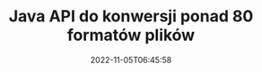---
############################# Static ############################
layout: "product"
date: 2022-11-05T06:45:58
draft: false

product: "Conversion"
product_tag: "conversion"
platform: Java
platform_tag: java

############################# Head ############################
head_title: "Java Interfejs API konwersji dokumentów | Konwertuj obrazy PDF Word Excel PPTX HTML"
head_description: "Java Interfejs API konwersji dokumentów. Konwertuj PDF Word DOC DOCX, arkusze kalkulacyjne Excel PPT PPTX, HTML, PSD, MPT MPP, e-mail MSG EMLX, AutoCAD i formaty plików graficznych."

############################# Header ############################
title: "Java API do konwersji ponad 80 formatów plików"
description: "Prosty interfejs API do integracji funkcji konwersji dokumentów i obrazów z aplikacjami Java bez instalowania oprogramowania zewnętrznego."
button:
    enable: true
    icon: "fas fa-arrow-down"
    label: "Pobierz darmową wersję próbną"
    link: "https://downloads.groupdocs.com/conversion/java"

############################# SubMenu ############################
submenu:
    enable: true
    
    left:
        img_alt: "GroupDocs.Conversion for Java"
        image: "https://www.groupdocs.cloud/templates/groupdocs/images/product-logos/groupdocs-conversion-java.png"
        product: "GroupDocs.Conversion"
        platform: "Java"

    middle:
        button:
            # button loop
            - link: "#overview"
              text: "Przegląd"

            # button loop
            - link: "#features"
              text: "Cechy"

            # button loop
            - link: "#support"
              text: "Wspierać się"

            # button loop
            - link: "https://products.groupdocs.app/conversion"
              text: "Demo na żywo"

            # button loop
            - link: "https://purchase.groupdocs.com/pricing/conversion/java"
              text: "cennik"

    right:
        link_download: "https://downloads.groupdocs.com/conversion"
        link_learn: "https://docs.groupdocs.com/conversion/java/"
        link_buy: "https://purchase.groupdocs.com"

############################# Overview ############################
overview:
    enable: true
    content: |
      GroupDocs.Conversion for Java łączy potężny zestaw interfejsów API do konwersji dokumentów, aby wyświetlać obrazy i formaty dokumentów w aplikacjach Java bez konieczności instalowania dodatkowego oprogramowania. Natywnie rasteryzuje dokumenty i konwertuje je do formatu SVG+HTML+CSS, aby poprawić jakość przeglądania dokumentów, zapewniając jednocześnie prawdziwy tekst i wysoką wierność wyników. Korzystanie z interfejsu API renderowania dokumentów – szybko przeglądaj pliki PDF, HTML, XML, Microsoft Office Word, arkusze Excel, prezentacje PowerPoint, wiadomości e-mail programu Outlook, diagramy Visio, projekty, metapliki, obrazy i różne inne formaty plików z łatwością i przy mniejszej liczbie zagrożeń związanych z programowaniem. Może również wyświetlać pliki chronione hasłem i umożliwiać uzyskanie reprezentacji dokumentu w postaci HTML, obrazu lub PDF po renderowaniu. Nasza biblioteka konwersji plików jest dość konfigurowalna, ponieważ pozwala wyświetlić cały dokument lub częściowo go wyrenderować, aby przyspieszyć proces. Dzięki GroupDocs.Conversion for Java API możesz przeglądać strony, określony zakres komórek w arkuszu kalkulacyjnym, a nawet renderować pojedynczą warstwę dokumentu w formatach takich jak PDF i CAD.

      Interfejs API GroupDocs.Conversion for Java umożliwia renderowanie dokumentów z adnotacjami lub komentarzami lub bez nich dla obsługiwanych formatów plików. Umożliwia także dodawanie niestandardowych katalogów czcionek i wyodrębnianie podstawowych informacji o dokumencie, takich jak typ pliku, rozszerzenie, nazwa, liczba stron itp.
    tabs:
      enable: true
      
      ## TAB ONE ##
      tab_one:
        description: |
          Poniżej znajduje się omówienie GroupDocs.Conversion for Java:
        
        right:
          enable: true
          icon: "fab fa-html5"
          title: "Przegląd"
          content: |
            * Automatyczne wykrywanie typu pliku
            * Konwertuj dokumenty
            * Konwertuj prezentacje
            * Konwertuj arkusze kalkulacyjne
            * Konwertuj obrazy rastrowe
            * Konwertuj dokumenty PDF
            * Konwertuj inne formaty
            * Zastosuj znak wodny
            * Określ hasło do pliku
            * Dostosuj konwersję

      ## TAB TWO ##
      tab_two:
        description: |
          GroupDocs.Conversion for Java obsługuje konwersję między wszystkimi popularnymi i powszechnie używanymi [formatami plików dokumentów](https://docs.groupdocs.com/conversion/net/supported-document-formats/).

        left:
          enable: true
          table:
            # table loop
            - title: "Konwertuj z:"
              content: |
                * **Dokumenty**: DOC, DOCX, DOCM, DOT, DOTX, DOTM, RTF, TXT, ODT, OTT
                * **Arkusze kalkulacyjne**: XLS, XLSX, XLSM, XLSB, CSV, XLS2003, ODS, TSV, XLT, XLTX, XLTM, XLAM, FODS, SXC
                * **Prezentacje**: PPT, PPTX, PPS, PPSX, ODP, POT, POTX, POTM, PPTM, PPSM, FODP
                * **Obrazy**: TIF, TIFF, JPG, JPEG, PNG, GIF, BMP, ICO, DIB, JPC, JPEG-LS, JPEG2000
                * **Przenośny**: PDF, XPS, OXPS, EPUB
                * **HTML**: HTM, HTML, MHTML
                * **Metapliki**: EMZ, WMZ
                * **PhotoShop**: PSD
                * **Projekt**: MPP, MPT, MPX
                * **Outlook**: PST, OST
                * **E-mail**: MSG, EML, EMLX
                * **Diagramy**: VSD, VSDX, VSDM, VSS, VSSM, VST, VSTM, VSX, VTX, VDW, VDX, SVG, SVGZ
                * **AutoCAD**: DXF, DWG, DWF, STL, IFC, DWT
                * **PostScript**: EPS, PS, PSL, CGM
                * **CorelDRAW**: CDR, CMX
                * **Inne**: VCF, PLT, LGS, OTG, MD, AI, LOG

        right:
          enable: true
          table:
            # table loop
            - title: "Konwertuj na:"
              content: |
                * **Dokumenty**: DOC, DOCX, DOCM, DOT, DOTX, DOTM, RTF, TXT, ODT, OTT
                * **Arkusze kalkulacyjne**: XLS, XLSX, XLSM, XLSB, CSV, XLS2003, TSV, XLTX, ODS, XLAM, FODS, DIF, SXC
                * **Prezentacje**: PPT, PPTX, PPS, PPSX, ODP, POTX, POTM, PPTM, PPSM, FODP
                * **Obrazy**: TIF, TIFF, JPG, JPEG, PNG, GIF, BMP, ICO, JPEG2000
                * **Metapliki**: EMF, WMF, EMZ, WMZ
                * **Diagramy**: SVGZ
                * **Przenośny**: PDF, XPS
                * **HTML**: HTM, HTML, MHTML
                * **Inne**: MD

      ## TAB THREE ##
      tab_three:
        description: |
          GroupDocs.Conversion for Java obsługuje następujące systemy operacyjne, frameworki i menedżery pakietów:
      
        left:
          enable: true
          table:
            # table loop
            - icon: "fab fa-windows"
              title: "System operacyjny"
              content: |
                Windows Desktop, Windows Server, Linux, MacOS

            # table loop
            - icon: "fas fa-code"
              title: "Obsługiwane frameworki"
              content: |
                Java runtime: J2SE 6.0 and above

        right:
          enable: true
          table:
            # table loop
            - icon: "fas fa-box"
              title: "Menedżer pakietów"
              content: |
                Maven

            # table loop
            - icon: "fas fa-tools"
              title: "Menedżer pakietów"
              content: |
                NetBeans, Intellij IDEA, Eclipse, etc.

############################# Features ############################
features:
    enable: true
    title: "Funkcje GroupDocs.Conversion for Java"

    feature:
      # feature loop
      - icon: "fas fa-copy"
        content: "Łatwa integracja i licencjonowanie miarowe"

      # feature loop
      - icon: "fas fa-eye"
        content: "Ustaw domyślną opcję powiększenia podczas konwersji na słowa, slajdy lub komórki"

      # feature loop
      - icon: "fas fa-bolt"
        content: "Konwertuj na/ze wszystkich popularnych formatów obrazów rastrowych i przypisz obraz DPI, wysokość i szerokość"
      
      # feature loop
      - icon: "fas fa-file-powerpoint"
        content: "Konwertuj PDF i obraz na skalę szarości i linearyzuj dokument PDF do internetu"

      # feature loop
      - icon: "fas fa-code"
        content: "Określ poziom zakładek, poziom nagłówka i poziom rozszerzony w konwersji Word na PDF/XPS"

      # feature loop
      - icon: "fas fa-cloud"
        content: "Skonfiguruj i umieść znak wodny w przekonwertowanym dokumencie jako tło do wyświetlenia za tekstem"

      # feature loop
      - icon: "fas fa-remove-format"
        content: "Renderuj nagłówek wiadomości e-mail podczas konwersji z wiadomości e-mail"

      # feature loop
      - icon: "fas fa-comment-slash"
        content: "Ustaw niestandardowe katalogi czcionek i jawnie ładuj/zastępuj czcionkę podczas konwersji dokumentu"

      # feature loop
      - icon: "fas fa-location-arrow"
        content: "Ustaw domyślną czcionkę, aby zastąpić brakujące czcionki do konwersji dokumentów, slajdów i arkuszy kalkulacyjnych"

      # feature loop
      - icon: "fas fa-border-all"
        content: ""

      # feature loop
      - icon: "fas fa-wrench"
        content: "Konwertuj arkusz kalkulacyjny za pomocą linii siatki i usuń komentarze ze slajdów podczas konwersji"

      # feature loop
      - icon: "fas fa-columns"
        content: "Konwertuj określone strony dokumentu na format PDF i konwertuj określony zakres komórek w arkuszach kalkulacyjnych"

      # feature loop
      - icon: "fas fa-file-word"
        content: "Pokaż ukryte arkusze i pomiń puste wiersze i kolumny podczas konwertowania arkuszy kalkulacyjnych"

      # feature loop
      - icon: "fas fa-envelope"
        content: "Policz wszystkie strony dokumentu i ustaw hasło do niezabezpieczonego dokumentu podczas konwersji"

      # feature loop
      - icon: "fas fa-print"
        content: "Opcja usuwania adnotacji i osadzonych plików z PDF"

      # feature loop
      - icon: "fas fa-file-archive"
        content: "Utwórz znaczniki zgodne z HTML 5 podczas konwersji do HTML"

      # feature loop
      - icon: "fas fa-lock"
        content: "Automatyczne wykrywanie typu źródła i zwracanie wszystkich możliwych konwersji podczas konwersji ze strumienia"

      # feature loop
      - icon: "fas fa-file-code"
        content: "Możliwość zwracania każdej strony w oddzielnym strumieniu podczas konwersji do formatu PDF lub HTML"
      
      # feature loop
      - icon: "fas fa-fill-drip"
        content: "Pokaż/ukryj znaczniki, komentarze i śledź zmiany podczas konwersji z programu Word"

      # feature loop
      - icon: "fas fa-file-excel"
        content: "Konwersja DOCX na Tiff G3 z opcją cieniowania"

      # feature loop
      - icon: "fas fa-heading"
        content: "Konwertuj określone układy podczas konwersji z dokumentu CAD"

      # feature loop
      - icon: "fas fa-project-diagram"
        content: "Automatyczne nazywanie przy zapisywaniu skonwertowanego dokumentu do pliku"

      # feature loop
      - icon: "fas fa-cube"
        content: "Obsługiwane licencjonowanie z pomiarem, które ma być rozliczane na podstawie wykorzystania interfejsu API"

      # feature loop
      - icon: "fab fa-uncharted"
        content: "Konwertuj diagramy na formaty plików do przetwarzania tekstu"
      
      # feature loop
      - icon: "fab fa-uncharted"
        content: "Dodaj numery stron podczas konwertowania HTML do dokumentu w edytorze tekstu"

      # feature loop
      - icon: "fab fa-uncharted"
        content: "Konwertuj dokumenty XML na dowolny format bez transformacji"

      # feature loop
      - icon: "fab fa-uncharted"
        content: "Monitoruj postęp konwersji plików (początek, koniec) bezpośrednio z aplikacji po stronie klienta"

    more_feature:
      # more_feature_loop
      - title: "Łatwa konwersja formatu dokumentów za pomocą Java"
        content: |
          Możesz konwertować format plików wielu typów dokumentów za pomocą interfejsu API GroupDocs.Conversion for Java. Tutaj przedstawiono kilka wierszy kodu, aby wykonać podstawową konwersję dokumentów za pomocą Javy.  
            
          {features.more_feature.step1} 
          {features.more_feature.step2} 
          {features.more_feature.step3} 
            
          ```java    
           // Załaduj plik źródłowy DOCX do konwersji
          Converter converter = new Converter("input.docx");
          // Przygotuj opcje konwersji dla formatu docelowego PDF
          ConvertOptions convertOptions = new FileType().fromExtension("pdf").getConvertOptions();
          // Konwertuj na format PDF
          converter.convert("output.pdf", convertOptions);
          ```
            
      # more_feature_loop
      - title: "Przeczytaj dokument z adresu URL lub ścieżki konwersji"
        content: "Korzystając z interfejsu API GroupDocs.Conversion for Java, możesz odczytać dokument wejściowy ze ścieżki pliku oraz adresu URL. Chociaż możesz zapisać dokument wyjściowy jako plik lub wysłać dane wyjściowe bezpośrednio do strumienia."

      # more_feature_loop
      - title: "Kompleksowe wsparcie techniczne"
        content: |
          GroupDocs.Conversion for Java to prosty i precyzyjny interfejs API, który można łatwo zintegrować z aplikacjami opartymi na Javie. Aby jednak szybko rozpocząć pracę, udostępniamy również łatwe do naśladowania próbki kodu i obszerną dokumentację interfejsu API.  
            
          * PdfA_1A
          * PdfA_1B
          * PdfA_2A
          * PdfA_3A
          * PdfA_2B
          * PdfA_2U
          * PdfA_3B
          * PdfA_3U
          * v1_3
          * v1_4
          * v1_5
          * v1_6
          * v1_7
          * PdfX_1A
          * PdfX3

############################# Support ############################
support:
    enable: true

############################# Solutions ############################
solutions:
    enable: true
    title: "GroupDocs.Conversion oferuje interfejsy API do konwersji dokumentów dla innych popularnych środowisk programistycznych"

    solution:
        # solution loop
        - img_alt: "GroupDocs.Conversion dla .NET"
          image: "https://www.groupdocs.cloud/templates/groupdocs/images/product-logos/groupdocs-conversion-net.png"
          product: "GroupDocs.Conversion"
          platform: ".NET"
          link: "/conversion/net/"

############################# Back to top ###############################
back_to_top:
  enable: true
---